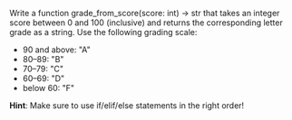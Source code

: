 Write a function grade_from_score(score: int) -> str that takes an integer score between 0 and 100 (inclusive) and returns the corresponding letter grade as a string. Use the following grading scale:

- 90 and above: "A"
- 80–89: "B"
- 70–79: "C"
- 60–69: "D"
- below 60: "F"

**Hint**: Make sure to use if/elif/else statements in the right order!

